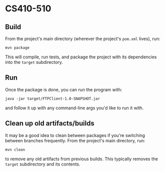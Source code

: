 # CS410-510
## Build
From the project's main directory (wherever the project's `pom.xml` lives), run:

`mvn package`

This will compile, run tests, and package the project with its dependencies into the `target` subdirectory.
## Run
Once the package is done, you can run the program with:

`java -jar target/FTPClient-1.0-SNAPSHOT.jar`

and follow it up with any command-line args you'd like to run it with.
## Clean up old artifacts/builds
It may be a good idea to clean between packages if you're switching between branches frequently. From the project's main directory, run:

`mvn clean`

to remove any old artifacts from previous builds. This typically removes the `target` subdirectory and its contents.
